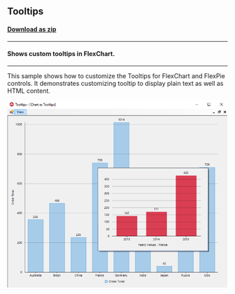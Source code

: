 ## Tooltips
#### [Download as zip](https://grapecity.github.io/DownGit/#/home?url=https://github.com/GrapeCity/ComponentOne-WinForms-Samples/tree/master/Core\FlexChart\CS\Tooltips)
____
#### Shows custom tooltips in FlexChart.
____
This sample shows how to customize the Tooltips for FlexChart and FlexPie controls.
It demonstrates customizing tooltip to display plain text as well as HTML content.

![screenshot](screenshot.PNG)
